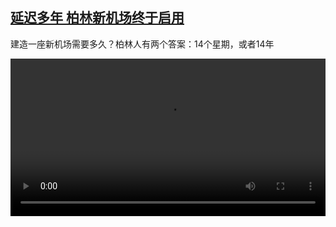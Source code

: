 <!--1604393645000-->
[延迟多年 柏林新机场终于启用](https://www.dw.com/zh/%E5%BB%B6%E8%BF%9F%E5%A4%9A%E5%B9%B4%20%E6%9F%8F%E6%9E%97%E6%96%B0%E6%9C%BA%E5%9C%BA%E7%BB%88%E4%BA%8E%E5%90%AF%E7%94%A8/a-55477138)
------

<p>建造一座新机场需要多久？柏林人有两个答案：14个星期，或者14年</small></p><video src="https://tvdownloaddw-a.akamaihd.net/dwtv_video/flv/vdt_zh/2020/bchi201102_001_berlin-ber_sd_sor.mp4" controls style="width:100%"></video>
